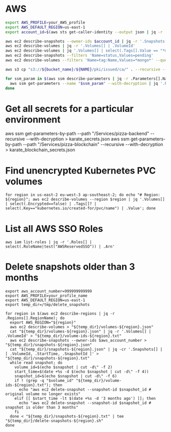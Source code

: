 # AWS

```bash
export AWS_PROFILE=your_AWS_profile
export AWS_DEFAULT_REGION=us-east-1
export account_id=$(aws sts get-caller-identity --output json | jq -r .Account)

aws ec2 describe-snapshots --owner-ids $account_id | jq -r '.Snapshots[] | .VolumeId,.SnapshotId'
aws ec2 describe-volumes | jq -r '.Volumes[] | .VolumeId'
aws ec2 describe-volumes | jq '.Volumes[] | select(.Tags[].Value == "*mongo*")'
aws ec2 describe-snapshots --filters 'Name=status,Values=pending'
aws ec2 describe-volumes --filters 'Name=tag:Name,Values=*mongo*' --query 'Volumes[*].VolumeId'

aws s3 cp "s3://${bucket_name}/${NAME}/pki/issued/ca/" . --recursive --exclude '*' --include '*.crt'

for ssm_param in $(aws ssm describe-parameters | jq -r .Parameters[].Name); do
  aws ssm get-parameters --name "$ssm_param" --with-decryption | jq '.Parameters[] | { "Name": .Name, "Value": .Value }'
done
```

# Get all secrets for a particular environment

aws ssm get-parameters-by-path --path "/Services/pizza-backend" --recursive --with-decryption > karate_secrets.json
aws ssm get-parameters-by-path --path "/Services/pizza-blockchain" --recursive --with-decryption > karate_blockchain_secrets.json


# Find unencrypted Kubernetes PVC volumes
```
for region in us-east-2 eu-west-3 ap-southeast-2; do echo "# Region: ${region}"; aws ec2 describe-volumes --region $region | jq '.Volumes[] | select(.Encrypted==false) | .Tags[]? | select(.Key=="kubernetes.io/created-for/pvc/name") | .Value'; done
```

# List all AWS SSO Roles
```
aws iam list-roles | jq -r '.Roles[] | select(.RoleName|test("AWSReservedSSO")) | .Arn'
```

# Delete snapshots older than 3 months
```
export aws_account_number=999999999999
export AWS_PROFILE=your_profile_name
export AWS_DEFAULT_REGION=us-east-1
export temp_dir=/tmp/delete_snapshots

for region in $(aws ec2 describe-regions | jq -r .Regions[].RegionName); do
  export AWS_REGION="${region}"
  aws ec2 describe-volumes > "${temp_dir}/volumes-${region}.json"
  cat "${temp_dir}/volumes-${region}.json" | jq -r '.Volumes[] | .VolumeId' > "${temp_dir}/volume-ids-${region}.txt"
  aws ec2 describe-snapshots --owner-ids $aws_account_number > "${temp_dir}/snapshots-${region}.json"
  cat "${temp_dir}/snapshots-${region}.json" | jq -cr '.Snapshots[] | [ .VolumeId, .StartTime, .SnapshotId ]' > "${temp_dir}/snapshots-${region}.txt"
  while read snapshot; do
    volume_id=$(echo $snapshot | cut -d\" -f 2)
    start_time=$(date +%s -d $(echo $snapshot | cut -d\" -f 4))
    snapshot_id=$(echo $snapshot | cut -d\" -f 6)
    if ! (grep -q "$volume_id" "${temp_dir}/volume-ids-${region}.txt"); then
      echo "aws ec2 delete-snapshot --snapshot-id $snapshot_id # original volume no longer exists"
    elif [[ $start_time -lt $(date +%s -d '3 months ago') ]]; then
      echo "aws ec2 delete-snapshot --snapshot-id $snapshot_id # snapshot is older than 3 months"
    fi
  done < "${temp_dir}/snapshots-${region}.txt" | tee "${temp_dir}/delete-snapshots-${region}.sh"
done
```
